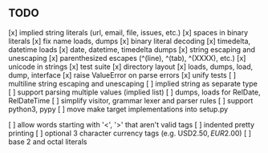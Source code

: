 TODO
----
[x] implied string literals (url, email, file, issues, etc.)
[x] spaces in binary literals
[x] fix name loads, dumps
[x] binary literal decoding
[x] timedelta, datetime loads
[x] date, datetime, timedelta dumps
[x] string escaping and unescaping
[x] parenthesized escapes (^(line), ^(tab), ^(XXXX), etc.)
[x] unicode in strings
[x] test suite
[x] directory layout
[x] loads, dumps, load, dump, interface
[x] raise ValueError on parse errors
[x] unify tests
[ ] multiline string escaping and unescaping
[ ] implied string as separate type
[ ] support parsing multiple values (implied list)
[ ] dumps, loads for RelDate, RelDateTime
[ ] simplify visitor, grammar lexer and parser rules
[ ] support python3, pypy
[ ] move make target implementations into setup.py

[ ] allow words starting with '<', '>' that aren't valid tags
[ ] indented pretty printing
[ ] optional 3 character currency tags (e.g. USD$2.50, EUR$2.00)
[ ] base 2 and octal literals
